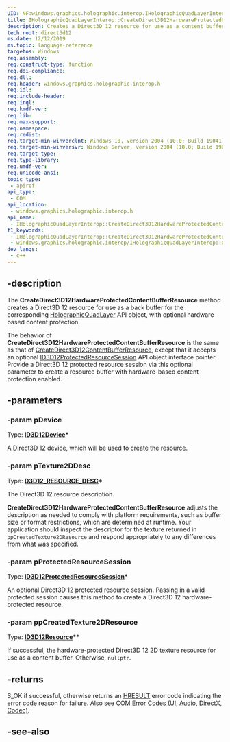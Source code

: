 ```yaml
---
UID: NF:windows.graphics.holographic.interop.IHolographicQuadLayerInterop.CreateDirect3D12HardwareProtectedContentBufferResource
title: IHolographicQuadLayerInterop::CreateDirect3D12HardwareProtectedContentBufferResource
description: Creates a Direct3D 12 resource for use as a content buffer for the camera, with optional hardware protection.
tech.root: direct3d12
ms.date: 12/12/2019
ms.topic: language-reference
targetos: Windows
req.assembly: 
req.construct-type: function
req.ddi-compliance: 
req.dll: 
req.header: windows.graphics.holographic.interop.h
req.idl: 
req.include-header: 
req.irql: 
req.kmdf-ver: 
req.lib: 
req.max-support: 
req.namespace: 
req.redist: 
req.target-min-winverclnt: Windows 10, version 2004 (10.0; Build 19041)
req.target-min-winversvr: Windows Server, version 2004 (10.0; Build 19041)
req.target-type: 
req.type-library: 
req.umdf-ver: 
req.unicode-ansi: 
topic_type:
 - apiref
api_type:
 - COM
api_location:
 - windows.graphics.holographic.interop.h
api_name:
 - IHolographicQuadLayerInterop::CreateDirect3D12HardwareProtectedContentBufferResource
f1_keywords:
 - IHolographicQuadLayerInterop::CreateDirect3D12HardwareProtectedContentBufferResource
 - windows.graphics.holographic.interop/IHolographicQuadLayerInterop::CreateDirect3D12HardwareProtectedContentBufferResource
dev_langs:
 - c++
---
```


## -description

The **CreateDirect3D12HardwareProtectedContentBufferResource** method creates a Direct3D 12 resource for use as a back buffer for the corresponding [HolographicQuadLayer](/uwp/api/windows.graphics.holographic.holographicquadlayer) API object, with optional hardware-based content protection.

The behavior of **CreateDirect3D12HardwareProtectedContentBufferResource** is the same as that of [CreateDirect3D12ContentBufferResource](/windows/win32/api/windows.graphics.holographic.interop/nf-windows-graphics-holographic-interop-iholographicquadlayerinterop-createdirect3d12contentbufferresource), except that it accepts an optional [ID3D12ProtectedResourceSession](/windows/win32/api/d3d12/nn-d3d12-id3d12protectedresourcesession) API object interface pointer. Provide a Direct3D 12 protected resource session via this optional parameter to create a resource buffer with hardware-based content protection enabled.

## -parameters

### -param pDevice

Type: **[ID3D12Device](/windows/win32/api/d3d12/nn-d3d12-id3d12device)\***

A Direct3D 12 device, which will be used to create the resource.

### -param pTexture2DDesc

Type: **[D3D12_RESOURCE_DESC](/windows/win32/api/d3d12/ns-d3d12-d3d12_resource_desc)\***

The Direct3D 12 resource description.

**CreateDirect3D12HardwareProtectedContentBufferResource** adjusts the description as needed to comply with platform requirements, such as buffer size or format restrictions, which are determined at runtime. Your application should inspect the descriptor for the texture returned in `ppCreatedTexture2DResource` and respond appropriately to any differences from what was specified.

### -param pProtectedResourceSession

Type: **[ID3D12ProtectedResourceSession](/windows/win32/api/d3d12/nn-d3d12-id3d12protectedresourcesession)\***

An optional Direct3D 12 protected resource session. Passing in a valid protected session causes this method to create a Direct3D 12 hardware-protected resource.

### -param ppCreatedTexture2DResource

Type: **[ID3D12Resource](/windows/win32/api/d3d12/nn-d3d12-id3d12resource)\*\***

If successful, the hardware-protected Direct3D 12 2D texture resource for use as a content buffer. Otherwise, `nullptr`.

## -returns

S_OK if successful, otherwise returns an [HRESULT](/windows/win32/com/structure-of-com-error-codes) error code indicating the 
error code reason for failure. Also see [COM Error Codes (UI, Audio, DirectX, Codec)](/windows/win32/com/com-error-codes-10).

## -see-also


